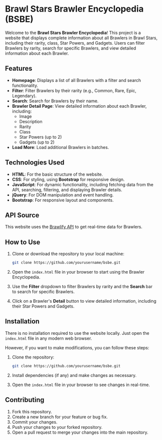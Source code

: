 # Brawl Stars Brawler Encyclopedia (BSBE)

Welcome to the **Brawl Stars Brawler Encyclopedia**! This project is a website that displays complete information about all Brawlers in Brawl Stars, including their rarity, class, Star Powers, and Gadgets. Users can filter Brawlers by rarity, search for specific Brawlers, and view detailed information about each Brawler.

## Features

- **Homepage**: Displays a list of all Brawlers with a filter and search functionality.
- **Filter**: Filter Brawlers by their rarity (e.g., Common, Rare, Epic, Legendary).
- **Search**: Search for Brawlers by their name.
- **Brawler Detail Page**: View detailed information about each Brawler, including:
  - Image
  - Description
  - Rarity
  - Class
  - Star Powers (up to 2)
  - Gadgets (up to 2)
- **Load More**: Load additional Brawlers in batches.

## Technologies Used

- **HTML**: For the basic structure of the website.
- **CSS**: For styling, using **Bootstrap** for responsive design.
- **JavaScript**: For dynamic functionality, including fetching data from the API, searching, filtering, and displaying Brawler details.
- **jQuery**: For DOM manipulation and event handling.
- **Bootstrap**: For responsive layout and components.

## API Source

This website uses the [Brawlify API](https://brawlapi.com/#/) to get real-time data for Brawlers.

## How to Use

1. Clone or download the repository to your local machine:
    ```bash
    git clone https://github.com/yourusername/bsbe.git
    ```

2. Open the `index.html` file in your browser to start using the Brawler Encyclopedia.

3. Use the **Filter** dropdown to filter Brawlers by rarity and the **Search** bar to search for specific Brawlers.

4. Click on a Brawler's **Detail** button to view detailed information, including their Star Powers and Gadgets.

## Installation

There is no installation required to use the website locally. Just open the `index.html` file in any modern web browser.

However, if you want to make modifications, you can follow these steps:

1. Clone the repository:
    ```bash
    git clone https://github.com/yourusername/bsbe.git
    ```

2. Install dependencies (if any) and make changes as necessary.

3. Open the `index.html` file in your browser to see changes in real-time.

## Contributing

1. Fork this repository.
2. Create a new branch for your feature or bug fix.
3. Commit your changes.
4. Push your changes to your forked repository.
5. Open a pull request to merge your changes into the main repository.
